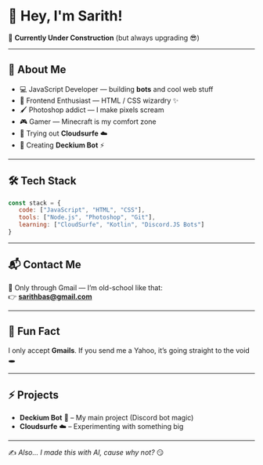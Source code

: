 # 👋 Hey, I'm Sarith!  

🚧 **Currently Under Construction** (but always upgrading 😎)  

---

## 🚀 About Me
- 💻 JavaScript Developer — building **bots** and cool web stuff  
- 🎨 Frontend Enthusiast — HTML / CSS wizardry ✨  
- 🖌 Photoshop addict — I make pixels scream  
- 🎮 Gamer — Minecraft is my comfort zone  
- 📡 Trying out **Cloudsurfe** ☁️  
- 🤖 Creating **Deckium Bot** ⚡  

---

## 🛠 Tech Stack

```js
const stack = {
   code: ["JavaScript", "HTML", "CSS"],
   tools: ["Node.js", "Photoshop", "Git"],
   learning: ["CloudSurfe", "Kotlin", "Discord.JS Bots"]
}
```

---

## 📬 Contact Me

💌 Only through Gmail — I’m old-school like that:  
👉 **sarithbas@gmail.com**

---

## 🌟 Fun Fact  
I only accept **Gmails**. If you send me a Yahoo, it’s going straight to the void 🕳️  

---

## ⚡ Projects
- **Deckium Bot** 🤖 – My main project (Discord bot magic)  
- **Cloudsurfe** ☁️ – Experimenting with something big  

---

✍️ *Also… I made this with AI, cause why not?* 😏
